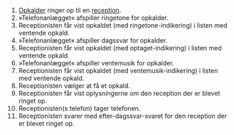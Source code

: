 1. [Opkalder](Terminologi#opkalder) ringer op til en [reception](Terminologi#reception).
1. »Telefonanlægget« afspiller ringetone for opkalder.
1. Receptionisten får vist opkaldet (med ringetone-indikering) i listen med ventende opkald.
1. »Telefonanlægget« afspiller dagssvar for opkalder.
1. Receptionisten får vist opkaldet (med optaget-indikering) i listen med ventende opkald.
1. »Telefonanlægget« afspiller ventemusik for opkalder.
1. Receptionisten får vist opkaldet (med ventemusik-indikering) i listen med ventende opkald.
1. Receptionisten vælger at få et opkald.
1. Receptionisten får vist oplysningerne om den reception der er blevet ringet op.
1. Receptionisten(s telefon) tager telefonen.
1. Receptionisten svarer med efter-dagssvar-svaret for den reception der er blevet ringet op.
